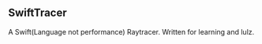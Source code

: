 SwiftTracer
-----------

A Swift(Language not performance) Raytracer. Written for learning and lulz.

